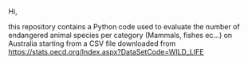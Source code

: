 Hi,

this repository contains a Python code used to evaluate the number of endangered animal species per category (Mammals, fishes ec...) on Australia starting from a CSV file downloaded from https://stats.oecd.org/Index.aspx?DataSetCode=WILD_LIFE
